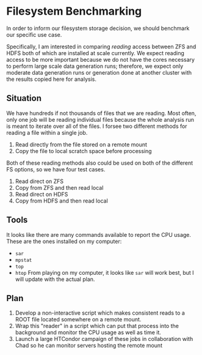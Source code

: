 # Filesystem Benchmarking
In order to inform our filesystem storage decision, we should benchmark our specific use case.

Specifically, I am interested in comparing _reading_ access between ZFS and HDFS both of which are installed at scale currently.
We expect reading access to be more important because we do not have the cores necessary to perform large scale data generation runs;
therefore, we expect only moderate data generation runs or generation done at another cluster with the results copied here for analysis.

## Situation
We have hundreds if not thousands of files that we are reading. 
Most often, only one job will be reading individual files because the whole analysis run is meant to iterate over all of the files.
I forsee two different methods for reading a file within a single job.
1. Read directly from the file stored on a remote mount
2. Copy the file to local scratch space before processing

Both of these reading methods also could be used on both of the different FS options, so we have four test cases.
1. Read direct on ZFS
2. Copy from ZFS and then read local
3. Read direct on HDFS
4. Copy from HDFS and then read local

## Tools
It looks like there are many commands available to report the CPU usage. These are the ones installed on my computer:
- `sar`
- `mpstat`
- `top`
- `htop`
From playing on my computer, it looks like `sar` will work best, but I will update with the actual plan.

## Plan
1. Develop a non-interactive script which makes consistent reads to a ROOT file located somewhere on a remote mount.
2. Wrap this "reader" in a script which can put that process into the background and monitor the CPU usage as well as time it.
3. Launch a large HTCondor campaign of these jobs in collaboration with Chad so he can monitor servers hosting the remote mount
